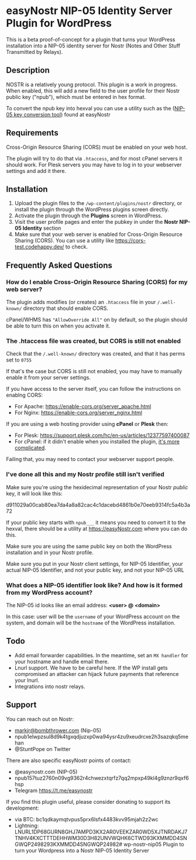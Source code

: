 # easyNostr NIP-05 Identity Server Plugin for WordPress

This is a beta proof-of-concept for a plugin that turns your WordPress installation into a NIP-05 identity server for Nostr (Notes and Other Stuff Transmitted by Relays).

## Description

NOSTR is a relatively young protocol. This plugin is a work in progress. When enabled, this will add a new field to the user profile for their Nostr public key ("npub"), which must be entered in hex format.

To convert the npub key into hexval you can use a utility such as the ([NIP-05 key conversion tool](https://easyNostr.com)) found at easyNostr

## Requirements 

Cross-Origin Resource Sharing (CORS) must be enabled on your web host.

The plugin will try to do that via `.htaccess`, and for most cPanel servers it should work. 
For Plesk servers you may have to log in to your webserver settings and add it there.

## Installation

1. Upload the plugin files to the `/wp-content/plugins/nostr` directory, or install the plugin through the WordPress plugins screen directly.
2. Activate the plugin through the **Plugins** screen in WordPress.
3. Visit the user profile pages and enter the pubkey in under the **Nostr NIP-05 Identity** section
4. Make sure that your web server is enabled for Cross-Origin Resource Sharing (CORS). You can use a utility like https://cors-test.codehappy.dev/ to check. 

## Frequently Asked Questions

### How do I enable Cross-Origin Resource Sharing (CORS) for my web server?

The plugin adds modifies (or creates) an `.htaccess` file in your `/.well-known/` directory that should enable CORS.

cPanel/WHMS has `"AllowOverride All"` on by default, so the plugin should be able to turn this on when you activate it. 

### The .htaccess file was created, but CORS is still not enabled

Check that the `/.well-known/` directory was created, and that it has perms set to `0755`

If that's the case but CORS is still not enabled, you may have to manually enable it from your server settings.

If you have access to the server itself, you can follow the instructions on enablng CORS:

- For Apache: https://enable-cors.org/server_apache.html
- For Nginx: https://enable-cors.org/server_nginx.html

If you are using a web hosting provider using **cPanel** or **Plesk** then:

- For Plesk: https://support.plesk.com/hc/en-us/articles/12377597400087
- For cPanel: if it didn't enable when you installed the plugin, [it's more complicated](https://support.cpanel.net/hc/en-us/articles/1500001533562-How-To-add-nosniif-CORS-HSTS-Clickjack-and-X-Xss-Protection-headers?_ga=2.48828454.1039362881.1680543384-1840926562.1678002612).



Failing that, you may need to contact your webserver support people.

### I've done all this and my Nostr profile still isn't verified

Make sure you're using the hexidecimal representation of your Nostr *public* key, it will look like this:

d911029a00cab80ea7da4a8a82cac4c1dacebd4861b0e70eeb9314fc5a4b3a72

If your public key starts with `npub___` it means you need to convert it to the hexval, there should be a utility at https://easyNostr.com where you can do this.

Make sure you are using the same public key on both the WordPress installation and in your Nostr profile. 

Make sure you put in your Nostr client settings, for NIP-05 Identifier, your actual NIP-05 Identifier, and not your public key, and not your NIP-05 URL

### What does a NIP-05 identifier look like? And how is it formed from my WordPress account?

The NIP-05 id looks like an email address: **&lt;user&gt; @ &lt;domain&gt;**

In this case: user will be the `username` of your WordPress account on the system, and domain will be the `hostname` of the WordPress installation.

## Todo

- Add email forwarder capabilities. In the meantime, set an `MX handler` for your hostname and handle email there.
- Lnurl support. We have to be careful here. If the WP install gets compromised an attacker can hijack future payments that reference your lnurl.
- Integrations into nostr relays.

## Support


You can reach out on Nostr:  
  
- markjr@bombthrower.com (Nip-05)  
- npub1elwpzsul8d9k4tgxqdjuzxp0wa94ysr4zu9xeudrcxe2h3sazqkq5mehan   
- @StuntPope on Twitter  

There are also specific easyNostr points of contact:  
- @easynostr.com (NIP-05)  
- npub157tuz2760n09vg9362r4chwezxtqrfz7qq2mpxp49kl4g9znzr9qxf6hsp  
- Telegram https://t.me/easynostr  

If you find this plugin useful, please consider donating to support its development: 
- via BTC: bc1qdkaymqtvpus5prx6lsfx4483kvv95mjah2z2wc
- Lightning: LNURL1DP68GURN8GHJ7AMPD3KX2AR0VEEKZAR0WD5XJTNRDAKJ7TNHV4KXCTTTDEHHWM30D3H82UNVWQHK6CTWD93KXMMDD4SNGWQP2498293KXMMDD4SNGWQP24982# wp-nostr-nip05
Plugin to turn your Wordpress into a Nostr NIP-05 Identity Server
